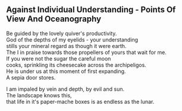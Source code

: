 Against Individual Understanding - Points Of View And Oceanography
------------------------------------------------------------------
Be guided by the lovely quiver's productivity.  
God of the depths of my eyelids - your understanding  
stills your mineral regard as though it were earth.  
The I in praise towards those propellers of yours that wait for me.  
If you were not the sugar the careful moon  
cooks, sprinkling its cheesecake across the archipeligos.  
He is under us at this moment of first expanding.  
A sepia door stores.  
  
I am impaled by vein and depth, by evil and sun.  
The landscape knows this,  
that life in it's paper-mache boxes is as endless as the lunar.  
